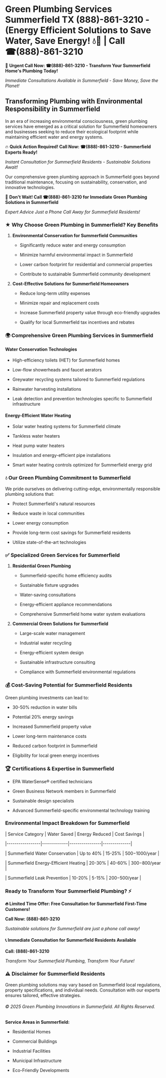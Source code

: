 # Green Plumbing Services Summerfield TX (888)-861-3210 - (Energy Efficient Solutions to Save Water, Save Energy! 💧🌿 | Call ☎(888)-861-3210

🚨 **Urgent Call Now: ☎(888)-861-3210 - Transform Your Summerfield Home's Plumbing Today!**
*Immediate Consultations Available in Summerfield - Save Money, Save the Planet!*

## Transforming Plumbing with Environmental Responsibility in Summerfield

In an era of increasing environmental consciousness, green plumbing services have emerged as a critical solution for Summerfield homeowners and businesses seeking to reduce their ecological footprint while maintaining efficient water and energy systems. 

🔥 **Quick Action Required! Call Now: ☎(888)-861-3210 - Summerfield Experts Ready!**
*Instant Consultation for Summerfield Residents - Sustainable Solutions Await!*

Our comprehensive green plumbing approach in Summerfield goes beyond traditional maintenance, focusing on sustainability, conservation, and innovative technologies.

🚨 **Don't Wait! Call ☎(888)-861-3210 for Immediate Green Plumbing Solutions in Summerfield**
*Expert Advice Just a Phone Call Away for Summerfield Residents!*

### ★ Why Choose Green Plumbing in Summerfield? Key Benefits

1. **Environmental Conservation for Summerfield Communities** 
   - Significantly reduce water and energy consumption
   - Minimize harmful environmental impact in Summerfield
   - Lower carbon footprint for residential and commercial properties
   - Contribute to sustainable Summerfield community development

2. **Cost-Effective Solutions for Summerfield Homeowners** 
   - Reduce long-term utility expenses
   - Minimize repair and replacement costs
   - Increase Summerfield property value through eco-friendly upgrades
   - Qualify for local Summerfield tax incentives and rebates

### 🌍 Comprehensive Green Plumbing Services in Summerfield

#### Water Conservation Technologies
- High-efficiency toilets (HET) for Summerfield homes
- Low-flow showerheads and faucet aerators
- Greywater recycling systems tailored to Summerfield regulations
- Rainwater harvesting installations
- Leak detection and prevention technologies specific to Summerfield infrastructure

#### Energy-Efficient Water Heating
- Solar water heating systems for Summerfield climate
- Tankless water heaters
- Heat pump water heaters
- Insulation and energy-efficient pipe installations
- Smart water heating controls optimized for Summerfield energy grid

### 💧 Our Green Plumbing Commitment to Summerfield

We pride ourselves on delivering cutting-edge, environmentally responsible plumbing solutions that:
- Protect Summerfield's natural resources
- Reduce waste in local communities
- Lower energy consumption
- Provide long-term cost savings for Summerfield residents
- Utilize state-of-the-art technologies

### ✅ Specialized Green Services for Summerfield

1. **Residential Green Plumbing**
   - Summerfield-specific home efficiency audits
   - Sustainable fixture upgrades
   - Water-saving consultations
   - Energy-efficient appliance recommendations
   - Comprehensive Summerfield home water system evaluations

2. **Commercial Green Solutions for Summerfield**
   - Large-scale water management
   - Industrial water recycling
   - Energy-efficient system design
   - Sustainable infrastructure consulting
   - Compliance with Summerfield environmental regulations

### 💰 Cost-Saving Potential for Summerfield Residents

Green plumbing investments can lead to:
- 30-50% reduction in water bills
- Potential 20% energy savings
- Increased Summerfield property value
- Lower long-term maintenance costs
- Reduced carbon footprint in Summerfield
- Eligibility for local green energy incentives

### 🏆 Certifications & Expertise in Summerfield

- EPA WaterSense® certified technicians
- Green Business Network members in Summerfield
- Sustainable design specialists
- Advanced Summerfield-specific environmental technology training

### Environmental Impact Breakdown for Summerfield

| Service Category | Water Saved | Energy Reduced | Cost Savings |
|-----------------|-------------|----------------|--------------|
| Summerfield Water Conservation | Up to 40% | 15-25% | $500-$1000/year |
| Summerfield Energy-Efficient Heating | 20-30% | 40-60% | $300-$800/year |
| Summerfield Leak Prevention | 10-20% | 5-15% | $200-$500/year |

### Ready to Transform Your Summerfield Plumbing? ⚡

**🔥 Limited Time Offer: Free Consultation for Summerfield First-Time Customers!**

**Call Now: (888)-861-3210**
*Sustainable solutions for Summerfield are just a phone call away!*

#### 📞 Immediate Consultation for Summerfield Residents Available

**Call: (888)-861-3210**
*Transform Your Summerfield Plumbing, Transform Your Future!*

### ⚠️ Disclaimer for Summerfield Residents

Green plumbing solutions may vary based on Summerfield local regulations, property specifications, and individual needs. Consultation with our experts ensures tailored, effective strategies.

###### © 2025 Green Plumbing Innovations in Summerfield. All Rights Reserved.

**Service Areas in Summerfield:** 
- Residential Homes
- Commercial Buildings
- Industrial Facilities
- Municipal Infrastructure
- Eco-Friendly Developments